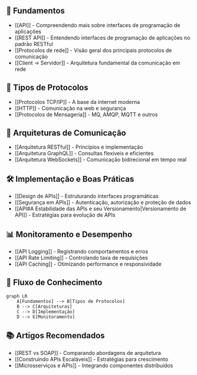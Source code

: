 ## 🚀 Fundamentos

- [[API]] - Compreendendo mais sobre interfaces de programação de aplicações
- [[REST API]] - Entendendo interfaces de programação de aplicações no padrão RESTful
- [[Protocolos de rede]] - Visão geral dos principais protocolos de comunicação
- [[Client -> Servidor]] - Arquitetura fundamental da comunicação em rede

## 📡 Tipos de Protocolos

- [[Protocolos TCP/IP]] - A base da internet moderna
- [[HTTP]] - Comunicação na web e segurança
- [[Protocolos de Mensageria]] - MQ, AMQP, MQTT e outros

## 🔄 Arquiteturas de Comunicação

- [[Arquitetura RESTful]] - Princípios e implementação
- [[Arquitetura GraphQL]] - Consultas flexíveis e eficientes
- [[Arquitetura WebSockets]] - Comunicação bidirecional em tempo real

## 🛠️ Implementação e Boas Práticas

- [[Design de APIs]] - Estruturando interfaces programáticas
- [[Segurança em APIs]] - Autenticação, autorização e proteção de dados
- [[API#A Estabilidade das APIs e seu Versionamento|Versionamento de API]] - Estratégias para evolução de APIs

## 📊 Monitoramento e Desempenho

- [[API Logging]] - Registrando comportamentos e erros
- [[API Rate Limiting]] - Controlando taxa de requisições
- [[API Caching]] - Otimizando performance e responsividade

## 🧩 Fluxo de Conhecimento

```mermaid
graph LR
    A[Fundamentos] --> B[Tipos de Protocolos]
    B --> C[Arquiteturas]
    C --> D[Implementação]
    D --> E[Monitoramento]
```

## 📚 Artigos Recomendados

- [[REST vs SOAP]] - Comparando abordagens de arquitetura
- [[Construindo APIs Escaláveis]] - Estratégias para crescimento
- [[Microsserviços e APIs]] - Integrando componentes distribuídos